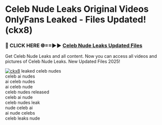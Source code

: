 # Celeb Nude Leaks Original Videos 0nlyFans Leaked - Files Updated! (ckx8)

<h3>🔴 CLICK HERE 🌐==►► <a href="https://tinyurl.com/5h6xmrr3" rel="nofollow">Celeb Nude Leaks Updated Files</a></h3>

Get Celeb Nude Leaks and all content. Now you can access all videos and pictures of Celeb Nude Leaks. New Updated Files 2025!

[![ckx8](https://i.imgur.com/KVD873Z.gif)](https://tinyurl.com/5h6xmrr3)
leaked celeb nudes<br>
celeb ai nudes<br>
ai celeb nudes<br>
ai celeb nude<br>
celeb nudes released<br>
celeb ai nude<br>
celeb nudes leak<br>
nude celeb ai<br>
ai nude celebs<br>
celeb leaks nude